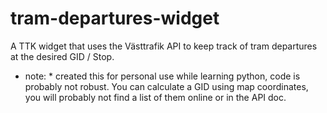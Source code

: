 # tram-departures-widget
A TTK widget that uses the Västtrafik API to keep track of tram departures at the desired GID / Stop.

* note: *
created this for personal use while learning python, code is probably not robust. 
You can calculate a GID using map coordinates, you will probably not find a list of them online or in the API doc.
